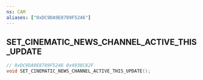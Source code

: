 ```yaml
---
ns: CAM
aliases: ["0xDC9DA9E8789F5246"]
---
```

## SET_CINEMATIC_NEWS_CHANNEL_ACTIVE_THIS_UPDATE

```c
// 0xDC9DA9E8789F5246 0x4938C82F
void SET_CINEMATIC_NEWS_CHANNEL_ACTIVE_THIS_UPDATE();
```


